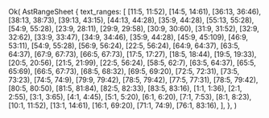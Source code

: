 Ok(
    AstRangeSheet {
        text_ranges: [
            [11:5, 11:52),
            [14:5, 14:61),
            [36:13, 36:46),
            [38:13, 38:73),
            [39:13, 43:15),
            [44:13, 44:28),
            [35:9, 44:28),
            [55:13, 55:28),
            [54:9, 55:28),
            [23:9, 28:11),
            [29:9, 29:58),
            [30:9, 30:60),
            [31:9, 31:52),
            [32:9, 32:62),
            [33:9, 33:47),
            [34:9, 34:46),
            [35:9, 44:28),
            [45:9, 45:109),
            [46:9, 53:11),
            [54:9, 55:28),
            [56:9, 56:24),
            [22:5, 56:24),
            [64:9, 64:37),
            [63:5, 64:37),
            [67:9, 67:73),
            [66:5, 67:73),
            [17:5, 17:27),
            [18:5, 18:44),
            [19:5, 19:33),
            [20:5, 20:56),
            [21:5, 21:99),
            [22:5, 56:24),
            [58:5, 62:7),
            [63:5, 64:37),
            [65:5, 65:69),
            [66:5, 67:73),
            [68:5, 68:32),
            [69:5, 69:20),
            [72:5, 72:31),
            [73:5, 73:23),
            [74:5, 74:9),
            [79:9, 79:42),
            [78:5, 79:42),
            [77:5, 77:31),
            [78:5, 79:42),
            [80:5, 80:50),
            [81:5, 81:84),
            [82:5, 82:33),
            [83:5, 83:16),
            [1:1, 1:36),
            [2:1, 2:55),
            [3:1, 3:65),
            [4:1, 4:45),
            [5:1, 5:20),
            [6:1, 6:20),
            [7:1, 7:53),
            [8:1, 8:23),
            [10:1, 11:52),
            [13:1, 14:61),
            [16:1, 69:20),
            [71:1, 74:9),
            [76:1, 83:16),
        ],
    },
)